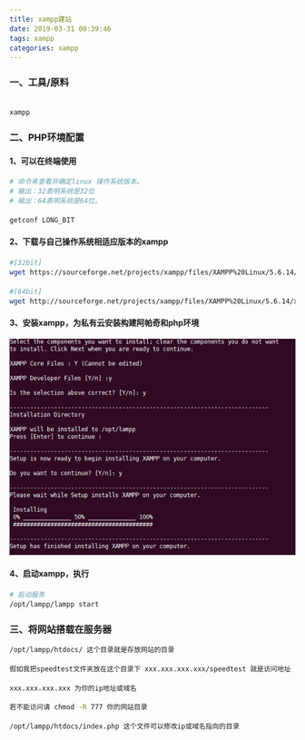 ```yaml
---
title: xampp建站
date: 2019-03-31 00:39:46
tags: xampp
categories: xampp
---
```

### 一、工具/原料

``` bash

xampp

```

### 二、PHP环境配置
#### 1、可以在终端使用

``` bash
# 命令来查看并确定linux 操作系统版本。
# 输出：32表明系统是32位
# 输出：64表明系统是64位。

getconf LONG_BIT

```

#### 2、下载与自己操作系统相适应版本的xampp

``` bash
#[32bit]
wget https://sourceforge.net/projects/xampp/files/XAMPP%20Linux/5.6.14/xampp-linux-5.6.14-4-installer.run

#[64bit]
wget http://sourceforge.net/projects/xampp/files/XAMPP%20Linux/5.6.14/xampp-linux-x64-5.6.14-0-installer.run

```

#### 3、安装xampp，为私有云安装构建阿帕奇和php环境
![xampp](/imgs/xampp.png)

#### 4、启动xampp，执行

``` bash
# 启动服务
/opt/lampp/lampp start
```

### 三、将网站搭载在服务器

``` bash
/opt/lampp/htdocs/ 这个目录就是存放网站的目录

假如我把speedtest文件夹放在这个目录下 xxx.xxx.xxx.xxx/speedtest 就是访问地址

xxx.xxx.xxx.xxx 为你的ip地址或域名

若不能访问请 chmod -R 777 你的网站目录

/opt/lampp/htdocs/index.php 这个文件可以修改ip或域名指向的目录
``` 